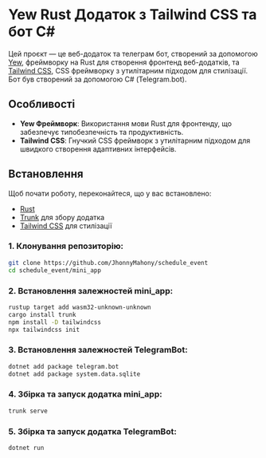 # Yew Rust Додаток з Tailwind CSS та бот С#

Цей проєкт — це веб-додаток та телеграм бот, створений за допомогою [Yew](https://yew.rs/), фреймворку на Rust для створення фронтенд веб-додатків, та [Tailwind CSS](https://tailwindcss.com/), CSS фреймворку з утилітарним підходом для стилізації. Бот був створений за допомогою С# (Telegram.bot).

## Особливості

- **Yew Фреймворк**: Використання мови Rust для фронтенду, що забезпечує типобезпечність та продуктивність.
- **Tailwind CSS**: Гнучкий CSS фреймворк з утилітарним підходом для швидкого створення адаптивних інтерфейсів.

## Встановлення

Щоб почати роботу, переконайтеся, що у вас встановлено:

- [Rust](https://www.rust-lang.org/tools/install)
- [Trunk](https://trunkrs.dev/#install) для збору додатка
- [Tailwind CSS](https://tailwindcss.com/docs/installation) для стилізації

### 1. Клонування репозиторію:

```bash
git clone https://github.com/JhonnyMahony/schedule_event
cd schedule_event/mini_app
```
### 2. Встановлення залежностей mini_app:

```bash
rustup target add wasm32-unknown-unknown
cargo install trunk
npm install -D tailwindcss
npx tailwindcss init
```

### 3. Встановлення залежностей TelegramBot:

```bash
dotnet add package telegram.bot 
dotnet add package system.data.sqlite
```

### 4. Збірка та запуск додатка mini_app:

```bash
trunk serve
```

### 5. Збірка та запуск додатка TelegramBot:

```bash
dotnet run
```


